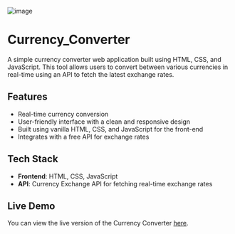 ![image](https://github.com/user-attachments/assets/4f6478a6-0da1-400e-9552-601e54efd6cc)

# Currency_Converter
A simple currency converter web application built using HTML, CSS, and JavaScript. This tool allows users to convert between various currencies in real-time using an API to fetch the latest exchange rates.

## Features
- Real-time currency conversion
- User-friendly interface with a clean and responsive design
- Built using vanilla HTML, CSS, and JavaScript for the front-end
- Integrates with a free API for exchange rates

## Tech Stack
- **Frontend**: HTML, CSS, JavaScript
- **API**: Currency Exchange API for fetching real-time exchange rates

## Live Demo
You can view the live version of the Currency Converter [here](https://exchangeratess.netlify.app/).


